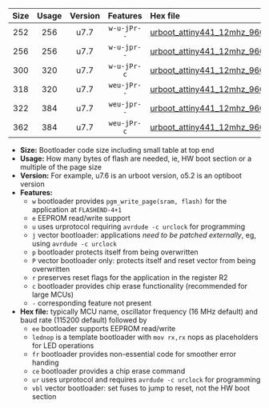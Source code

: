 |Size|Usage|Version|Features|Hex file|
|:-:|:-:|:-:|:-:|:--|
|252|256|u7.7|`w-u-jPr--`|[urboot_attiny441_12mhz_9600bps_lednop_ur_vbl.hex](https://raw.githubusercontent.com/stefanrueger/urboot.hex/main/mcus/attiny441/fcpu_12mhz/9600_bps/urboot_attiny441_12mhz_9600bps_lednop_ur_vbl.hex)|
|256|256|u7.7|`w-u-jpr--`|[urboot_attiny441_12mhz_9600bps_lednop_fr_ur_vbl.hex](https://raw.githubusercontent.com/stefanrueger/urboot.hex/main/mcus/attiny441/fcpu_12mhz/9600_bps/urboot_attiny441_12mhz_9600bps_lednop_fr_ur_vbl.hex)|
|300|320|u7.7|`w-u-jPr-c`|[urboot_attiny441_12mhz_9600bps_lednop_fr_ce_ur_vbl.hex](https://raw.githubusercontent.com/stefanrueger/urboot.hex/main/mcus/attiny441/fcpu_12mhz/9600_bps/urboot_attiny441_12mhz_9600bps_lednop_fr_ce_ur_vbl.hex)|
|318|320|u7.7|`weu-jPr--`|[urboot_attiny441_12mhz_9600bps_ee_lednop_ur_vbl.hex](https://raw.githubusercontent.com/stefanrueger/urboot.hex/main/mcus/attiny441/fcpu_12mhz/9600_bps/urboot_attiny441_12mhz_9600bps_ee_lednop_ur_vbl.hex)|
|322|384|u7.7|`weu-jpr--`|[urboot_attiny441_12mhz_9600bps_ee_lednop_fr_ur_vbl.hex](https://raw.githubusercontent.com/stefanrueger/urboot.hex/main/mcus/attiny441/fcpu_12mhz/9600_bps/urboot_attiny441_12mhz_9600bps_ee_lednop_fr_ur_vbl.hex)|
|362|384|u7.7|`weu-jPr-c`|[urboot_attiny441_12mhz_9600bps_ee_lednop_fr_ce_ur_vbl.hex](https://raw.githubusercontent.com/stefanrueger/urboot.hex/main/mcus/attiny441/fcpu_12mhz/9600_bps/urboot_attiny441_12mhz_9600bps_ee_lednop_fr_ce_ur_vbl.hex)|

- **Size:** Bootloader code size including small table at top end
- **Usage:** How many bytes of flash are needed, ie, HW boot section or a multiple of the page size
- **Version:** For example, u7.6 is an urboot version, o5.2 is an optiboot version
- **Features:**
  + `w` bootloader provides `pgm_write_page(sram, flash)` for the application at `FLASHEND-4+1`
  + `e` EEPROM read/write support
  + `u` uses urprotocol requiring `avrdude -c urclock` for programming
  + `j` vector bootloader: applications *need to be patched externally*, eg, using `avrdude -c urclock`
  + `p` bootloader protects itself from being overwritten
  + `P` vector bootloader only: protects itself and reset vector from being overwritten
  + `r` preserves reset flags for the application in the register R2
  + `c` bootloader provides chip erase functionality (recommended for large MCUs)
  + `-` corresponding feature not present
- **Hex file:** typically MCU name, oscillator frequency (16 MHz default) and baud rate (115200 default) followed by
  + `ee` bootloader supports EEPROM read/write
  + `lednop` is a template bootloader with `mov rx,rx` nops as placeholders for LED operations
  + `fr` bootloader provides non-essential code for smoother error handing
  + `ce` bootloader provides a chip erase command
  + `ur` uses urprotocol and requires `avrdude -c urclock` for programming
  + `vbl` vector bootloader: set fuses to jump to reset, not the HW boot section
